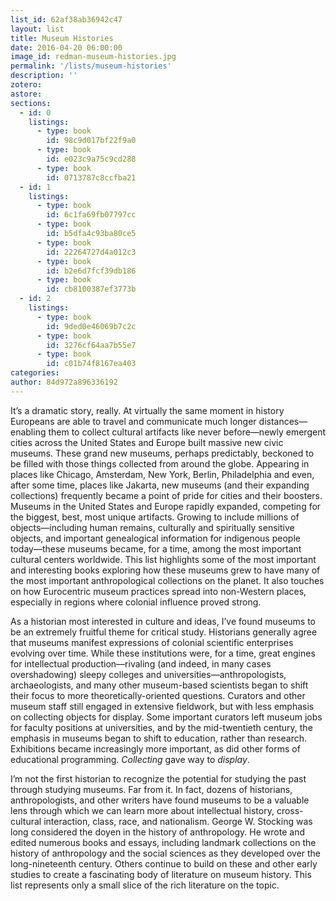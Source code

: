 ```yaml
---
list_id: 62af38ab36942c47
layout: list
title: Museum Histories
date: 2016-04-20 06:00:00
image_id: redman-museum-histories.jpg
permalink: '/lists/museum-histories'
description: ''
zotero: 
astore: 
sections: 
  - id: 0
    listings:
      - type: book
        id: 98c9d017bf22f9a0
      - type: book
        id: e023c9a75c9cd288
      - type: book
        id: 0713787c8ccfba21
  - id: 1
    listings:
      - type: book
        id: 6c1fa69fb07797cc
      - type: book
        id: b5dfa4c93ba80ce5
      - type: book
        id: 22264727d4a012c3
      - type: book
        id: b2e6d7fcf39db186
      - type: book
        id: cb8100387ef3773b
  - id: 2
    listings:
      - type: book
        id: 9ded0e46069b7c2c
      - type: book
        id: 3276cf64aa7b55e7
      - type: book
        id: c01b74f8167ea403
categories:
author: 84d972a896336192
---
```

It’s a dramatic story, really. At virtually the same moment in history Europeans are able to travel and communicate much longer distances—enabling them to collect cultural artifacts like never before—newly emergent cities across the United States and Europe built massive new civic museums. These grand new museums, perhaps predictably, beckoned to be filled with those things collected from around the globe. Appearing in places like Chicago, Amsterdam, New York, Berlin, Philadelphia and even, after some time, places like Jakarta, new museums (and their expanding collections) frequently became a point of pride for cities and their boosters. Museums in the United States and Europe rapidly expanded, competing for the biggest, best, most unique artifacts. Growing to include millions of objects—including human remains, culturally and spiritually sensitive objects, and important genealogical information for indigenous people today—these museums became, for a time, among the most important cultural centers worldwide. This list highlights some of the most important and interesting books exploring how these museums grew to have many of the most important anthropological collections on the planet. It also touches on how Eurocentric museum practices spread into non-Western places, especially in regions where colonial influence proved strong.

As a historian most interested in culture and ideas, I’ve found museums to be an extremely fruitful theme for critical study. Historians generally agree that museums manifest expressions of colonial scientific enterprises evolving over time. While these institutions were, for a time, great engines for intellectual production—rivaling (and indeed, in many cases overshadowing) sleepy colleges and universities—anthropologists, archaeologists, and many other museum-based scientists began to shift their focus to more theoretically-oriented questions. Curators and other museum staff still engaged in extensive fieldwork, but with less emphasis on collecting objects for display. Some important curators left museum jobs for faculty positions at universities, and by the mid-twentieth century, the emphasis in museums began to shift to education, rather than research. Exhibitions became increasingly more important, as did other forms of educational programming. _Collecting_ gave way to _display_. 

I’m not the first historian to recognize the potential for studying the past through studying museums. Far from it. In fact, dozens of historians, anthropologists, and other writers have found museums to be a valuable lens through which we can learn more about intellectual history, cross-cultural interaction, class, race, and nationalism. George W. Stocking was long considered the doyen in the history of anthropology. He wrote and edited numerous books and essays, including landmark collections on the history of anthropology and the social sciences as they developed over the long-nineteenth century. Others continue to build on these and other early studies to create a fascinating body of literature on museum history. This list represents only a small slice of the rich literature on the topic.